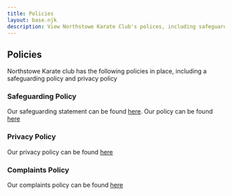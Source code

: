 ```yaml
---
title: Policies
layout: base.njk
description: View Northstowe Karate Club's polices, including safeguarding and privacy.
---
```

## Policies

Northstowe Karate club has the following policies in place, including a safeguarding policy and privacy policy

### Safeguarding Policy

Our safeguarding statement can be found [here](./safeguarding). Our policy can be found [here](./safeguarding/policy)

### Privacy Policy

Our privacy policy can be found [here](./privacy)

### Complaints Policy

Our complaints policy can be found [here](./complaints)
